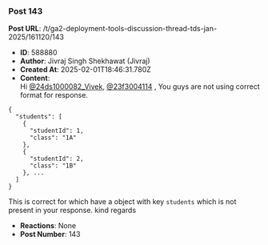 ### Post 143
**Post URL**: /t/ga2-deployment-tools-discussion-thread-tds-jan-2025/161120/143
- **ID**: 588880
- **Author**: Jivraj Singh Shekhawat (Jivraj)
- **Created At**: 2025-02-01T18:46:31.780Z
- **Content**:  
  Hi <a class="mention" href="/u/24ds1000082_vivek">@24ds1000082_Vivek</a>, <a class="mention" href="/u/23f3004114">@23f3004114</a> ,
You guys are not using correct format for response.
<pre><code class="lang-auto">{
  "students": [
    {
      "studentId": 1,
      "class": "1A"
    },
    {
      "studentId": 2,
      "class": "1B"
    }, ...
  ]
}
</code></pre>
This is correct for which have a object with key <code>students</code> which is not present in your response.
kind regards
- **Reactions**: None
- **Post Number**: 143

